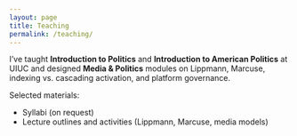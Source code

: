```yaml
---
layout: page
title: Teaching
permalink: /teaching/
---
```


I’ve taught **Introduction to Politics** and **Introduction to American Politics** at UIUC and designed **Media & Politics** modules on Lippmann, Marcuse, indexing vs. cascading activation, and platform governance.

Selected materials:
- Syllabi (on request)
- Lecture outlines and activities (Lippmann, Marcuse, media models)
